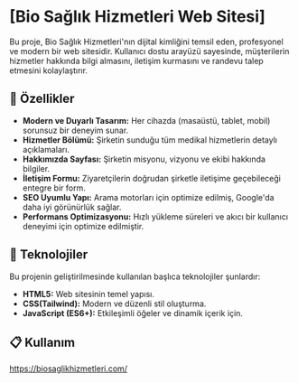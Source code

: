 # [Bio Sağlık Hizmetleri Web Sitesi]

Bu proje, Bio Sağlık Hizmetleri'nın dijital kimliğini temsil eden, profesyonel ve modern bir web sitesidir. Kullanıcı dostu arayüzü sayesinde, müşterilerin hizmetler hakkında bilgi almasını, iletişim kurmasını ve randevu talep etmesini kolaylaştırır.

## 🌟 Özellikler

- **Modern ve Duyarlı Tasarım:** Her cihazda (masaüstü, tablet, mobil) sorunsuz bir deneyim sunar.
- **Hizmetler Bölümü:** Şirketin sunduğu tüm medikal hizmetlerin detaylı açıklamaları.
- **Hakkımızda Sayfası:** Şirketin misyonu, vizyonu ve ekibi hakkında bilgiler.
- **İletişim Formu:** Ziyaretçilerin doğrudan şirketle iletişime geçebileceği entegre bir form.
- **SEO Uyumlu Yapı:** Arama motorları için optimize edilmiş, Google'da daha iyi görünürlük sağlar.
- **Performans Optimizasyonu:** Hızlı yükleme süreleri ve akıcı bir kullanıcı deneyimi için optimize edilmiştir.

## 🚀 Teknolojiler

Bu projenin geliştirilmesinde kullanılan başlıca teknolojiler şunlardır:

- **HTML5:** Web sitesinin temel yapısı.
- **CSS(Tailwind):** Modern ve düzenli stil oluşturma.
- **JavaScript (ES6+):** Etkileşimli öğeler ve dinamik içerik için.

## 📋 Kullanım

https://biosaglikhizmetleri.com/

